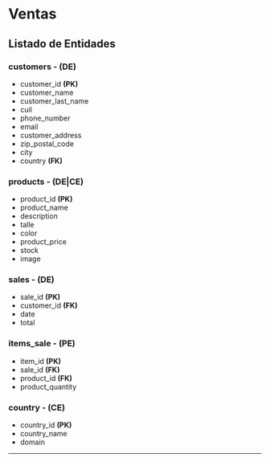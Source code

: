 # Ventas

## Listado de Entidades

### customers - **(DE)**

- customer_id **(PK)**
- customer_name
- customer_last_name
- cuil
- phone_number
- email
- customer_address
- zip_postal_code
- city
- country **(FK)**

### products - **(DE|CE)**

- product_id **(PK)**
- product_name
- description
- talle
- color
- product_price
- stock
- image

### sales - **(DE)**

- sale_id **(PK)**
- customer_id **(FK)**
- date
- total

### items_sale - **(PE)**

- item_id **(PK)**
- sale_id **(FK)**
- product_id **(FK)**
- product_quantity

### country - **(CE)**

- country_id **(PK)**
- country_name
- domain

---
